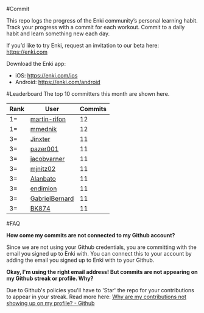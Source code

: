 #Commit

This repo logs the progress of the Enki community’s personal learning habit. Track your progress with a commit for each workout. Commit to a daily habit and learn something new each day.

If you’d like to try Enki, request an invitation to our beta here: https://enki.com

Download the Enki app: 
 - iOS: https://enki.com/ios
 - Android: https://enki.com/android

#Leaderboard
The top 10 committers this month are shown here.

| Rank | User | Commits |
|------|------|---------|
|1=|[martin-rifon](https://github.com/martin-rifon)|12|
|1=|[mmednik](https://github.com/mmednik)|12|
|3=|[Jinxter](https://github.com/Jinxter)|11|
|3=|[pazer001](https://github.com/pazer001)|11|
|3=|[jacobvarner](https://github.com/jacobvarner)|11|
|3=|[mjnitz02](https://github.com/mjnitz02)|11|
|3=|[Alanbato](https://github.com/Alanbato)|11|
|3=|[endimion](https://github.com/endimion)|11|
|3=|[GabrielBernard](https://github.com/GabrielBernard)|11|
|3=|[BK874](https://github.com/BK874)|11|

#FAQ

**How come my commits are not connected to my Github account?**

Since we are not using your Github credentials, you are committing with the email you signed up to Enki with. You can connect this to your account by adding the email you signed up to Enki with to your Github.

**Okay, I'm using the right email address! But commits are not appearing on my Github streak or profile. Why?**

Due to Github's policies you'll have to 'Star' the repo for your contributions to appear in your streak. Read more here: [Why are my contributions not showing up on my profile? - Github](https://help.github.com/articles/why-are-my-contributions-not-showing-up-on-my-profile/)

